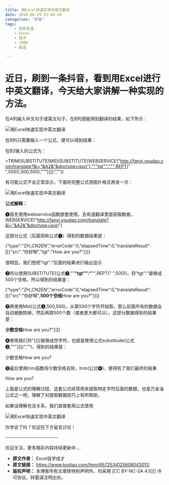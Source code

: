 ```yaml
---
title: 用Excel快速实现中英文翻译
date: 2018-06-29 23:49:10
categories: "开发"
tags:
	- 网易有道
	- Excel
	- 技术
	- JSON
	- 英语

---
```


# 近日，刷到一条抖音，看到用Excel进行中英文翻译，今天给大家讲解一种实现的方法。 #

在A列输入中文句子或英文句子，在B列便能得到翻译的结果，如下所示：

![用Excel快速实现中英文翻译][Excel]

在B列只需要输入一个公式，便可以得到结果：

在B2输入的公式为：

=TRIM(SUBSTITUTE(MID(SUBSTITUTE(WEBSERVICE("http://fanyi.youdao.com/translate?&i="&A2&"&doctype=json"),"""tgt"":""",REPT(" ",500)),500,500),"""\}\]\]\}",""))

有可能公式不会正常显示，下面将完整公式用图片格式再发一次：

![用Excel快速实现中英文翻译][Excel 1]

**公式解释：**

❶首先使用webservice函数嵌套使用，去有道翻译里面获取数据，WEBSERVICE("http://fanyi.youdao.com/translate?&i="&A2&"&doctype=json")

这部分公式（后面简称公式❶）得到的数据结果是：

\{"type":"ZH\_CN2EN","errorCode":0,"elapsedTime":0,"translateResult":\[\[\{"src":"你好啊","tgt":"How are you?"\}\]\]\}

很明显，我们想把"tgt":"后面的结果进行输出显示

❷所以使用SUBSTITUTE(公式❶,""**"tgt"":"**"",REPT(" ",500))，将"tgt":"替换成500个空格，所以得到的结果是：

\{"type":"ZH\_CN2EN","errorCode":0,"elapsedTime":0,"translateResult":\[\[\{"src":"你好啊",**500个空格**How are you?"\}\]\]\}

❸再使用Mid(公式❷,500,500)，从第500个字符开始取，那么前面所有的数据会自动被删除掉，然后再取500个数（或者更大都可以），这部分数据得到的结果是：

**少数空格**How are you?"\}\]\]\}

❹使用我们将"\}\]\]\}替换成空字符，也就是使用公式substitude(公式❸,"""\}\]\]\}","")，得到的结果是：

少数空格How are you?

❺最后使用trim函数将少数空格去除，trim(公式❹)，便得到了我们最终的结果

How are you?

上面是公式的理解过程，这套公式经常用来提取特定字符后面的数据，也是万金油公式之一吧，理解了对提取数据技巧上有所帮助，

如果没理解也没关系，我们直接套用公式使用

![用Excel快速实现中英文翻译][Excel]

你学会了吗？欢迎在下方留言讨论！

\--------------------------

欢迎关注，更多精彩内容持续更新中....


[Excel]: /pro/os/crawler/NBZ2-IENE-UQ6B.gif
[Excel 1]: /pro/os/crawler/AVUF-M23M-VYFF.jpg
 *  **原文作者：** Excel自学成才
 *  **原文链接：** https://www.toutiao.com/item/6572534125608043011/
 *  **版权声明：** 本博客所有文章除特别声明外，均采用 [CC BY-NC-SA 4.0][] 许可协议。转载请注明出处。